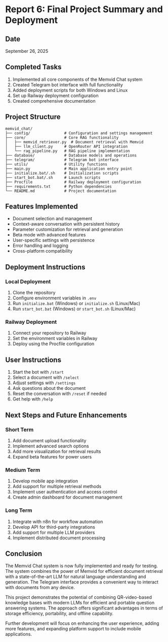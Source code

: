 # Report 6: Final Project Summary and Deployment

## Date
September 26, 2025

## Completed Tasks
1. Implemented all core components of the Memvid Chat system
2. Created Telegram bot interface with full functionality
3. Added deployment scripts for both Windows and Linux
4. Set up Railway deployment configuration
5. Created comprehensive documentation

## Project Structure
```
memvid_chat/
├── config/               # Configuration and settings management
├── core/                 # Core RAG functionality
│   ├── memvid_retriever.py  # Document retrieval with Memvid
│   ├── llm_client.py     # OpenRouter API integration
│   └── rag_pipeline.py   # RAG pipeline implementation
├── database/             # Database models and operations
├── telegram/             # Telegram bot interface
├── utils/                # Utility functions
├── main.py               # Main application entry point
├── initialize.bat/.sh    # Initialization scripts
├── start_bot.bat/.sh     # Launch scripts
├── Procfile              # Railway deployment configuration
├── requirements.txt      # Python dependencies
└── README.md             # Project documentation
```

## Features Implemented
- Document selection and management
- Context-aware conversation with persistent history
- Parameter customization for retrieval and generation
- Beta mode with advanced features
- User-specific settings with persistence
- Error handling and logging
- Cross-platform compatibility

## Deployment Instructions

### Local Deployment
1. Clone the repository
2. Configure environment variables in `.env`
3. Run `initialize.bat` (Windows) or `initialize.sh` (Linux/Mac)
4. Run `start_bot.bat` (Windows) or `start_bot.sh` (Linux/Mac)

### Railway Deployment
1. Connect your repository to Railway
2. Set the environment variables in Railway
3. Deploy using the Procfile configuration

## User Instructions
1. Start the bot with `/start`
2. Select a document with `/select`
3. Adjust settings with `/settings`
4. Ask questions about the document
5. Reset the conversation with `/reset` if needed
6. Get help with `/help`

## Next Steps and Future Enhancements

### Short Term
1. Add document upload functionality
2. Implement advanced search options
3. Add more visualization for retrieval results
4. Expand beta features for power users

### Medium Term
1. Develop mobile app integration
2. Add support for multiple retrieval methods
3. Implement user authentication and access control
4. Create admin dashboard for document management

### Long Term
1. Integrate with n8n for workflow automation
2. Develop API for third-party integrations
3. Add support for multiple LLM providers
4. Implement distributed document processing

## Conclusion
The Memvid Chat system is now fully implemented and ready for testing. The system combines the power of Memvid for efficient document retrieval with a state-of-the-art LLM for natural language understanding and generation. The Telegram interface provides a convenient way to interact with documents from any device.

This project demonstrates the potential of combining QR-video-based knowledge bases with modern LLMs for efficient and portable question answering systems. The approach offers significant advantages in terms of storage efficiency, portability, and offline capability.

Further development will focus on enhancing the user experience, adding more features, and expanding platform support to include mobile applications.
